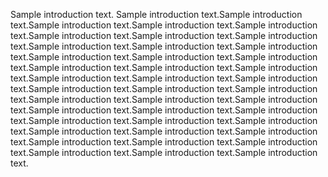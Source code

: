 
Sample introduction text. Sample introduction text.Sample introduction text.Sample introduction text.Sample introduction text.Sample introduction text.Sample introduction text.Sample introduction text.Sample introduction text.Sample introduction text.Sample introduction text.Sample introduction text.Sample introduction text.Sample introduction text.Sample introduction text.Sample introduction text.Sample introduction text.Sample introduction text.Sample introduction text.Sample introduction text.Sample introduction text.Sample introduction text.Sample introduction text.Sample introduction text.Sample introduction text.Sample introduction text.Sample introduction text.Sample introduction text.Sample introduction text.Sample introduction text.Sample introduction text.Sample introduction text.Sample introduction text.Sample introduction text.Sample introduction text.Sample introduction text.Sample introduction text.Sample introduction text.Sample introduction text.Sample introduction text.Sample introduction text.Sample introduction text.
